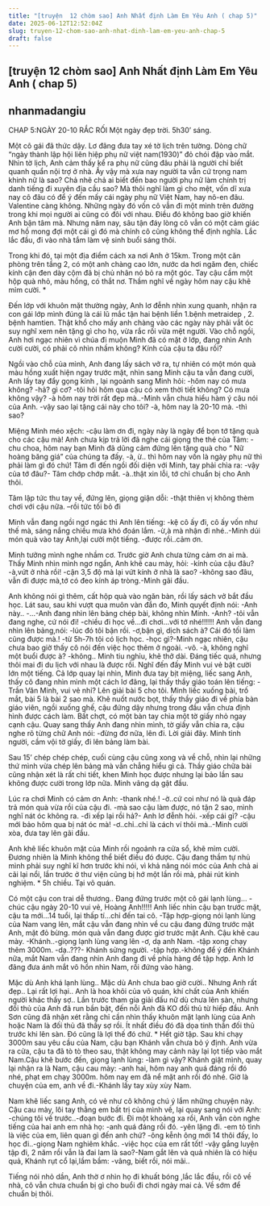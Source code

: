 ```yaml
---
title: "[truyện  12 chòm sao] Anh Nhất định Làm Em Yêu Anh ( chap 5)"
date: 2025-06-12T12:52:04Z
slug: truyen-12-chom-sao-anh-nhat-dinh-lam-em-yeu-anh-chap-5
draft: false
---
```


## [truyện  12 chòm sao] Anh Nhất định Làm Em Yêu Anh ( chap 5)

## nhanmadangiu

CHAP 5:NGÀY 20-10 RẮC RỐI
Một ngày đẹp trời. 5h30’ sáng.
 
 
Một cô gái đã thức dậy. Lơ đãng đưa tay xé tờ lịch trên tường. Dòng chữ “ngày thành lập hội liên hiệp phụ nữ việt nam(1930)” đỏ chói đập vào mắt. Nhìn tờ lịch, Anh cảm thấy kể ra phụ nữ cũng đâu phải là người chỉ biết quanh quẩn nội trợ ở nhà. Ấy vậy mà xưa nay người ta vẫn cứ trọng nam khinh nữ là sao? Chả nhẽ chả ai biết đến bao người phụ nữ làm chính trị danh tiếng đi xuyên địa cầu sao? Mà thôi nghĩ làm gì cho mệt, vốn dĩ xưa nay cô đâu có để ý đến mấy cái ngày phụ nữ Việt Nam, hay nô-en đâu. Valentine càng không. Những ngày đó vốn cô vẫn đi một mình trên đường trong khi mọi người ai cũng có đôi với nhau. Điều đó không bao giờ khiến Anh bận tâm mà. Nhưng năm nay, sâu tận đáy lòng cô vẫn có một cảm giác mơ hồ mong đợi một cái gì đó mà chính cô cũng không thể định nghĩa. Lắc lắc đầu, đi vào nhà tắm làm vệ sinh buổi sáng thôi.
 
Trong khi đó, tại một địa điểm cách xa nơi Anh ở 15km. Trong một căn phòng trên tầng 2, có một anh chàng cao lớn, nước da hơi ngăm đen, chiếc kính cận đen dày cộm đã bị chủ nhân nó bỏ ra một góc. Tay cậu cầm một hộp quà nhỏ, màu hồng, có thắt nơ. Thầm nghĩ về ngày hôm nay cậu khẽ mỉm cười.
*
 
Đến lớp với khuôn mặt thường ngày, Anh lơ đễnh nhìn xung quanh, nhận ra con gái lớp mình đúng là cái lũ mắc tận hai bệnh liền 1.bệnh metraidep , 2. bệnh hamtien. Thật khổ cho mấy anh chàng vào các ngày này phải vắt óc suy nghĩ xem nên tặng gì cho họ, vừa rắc rối vừa mệt người. Vào chỗ ngồi, Anh hơi ngạc nhiên vì chúa đi muộn Minh đã có mặt ở lớp, đang nhìn Anh cười cười, có phải cô nhìn nhầm không? Kính của cậu ta đâu rồi?
 
Ngồi vào chỗ của mình, Anh đang lấy sách vở ra, tự nhiên có một món quà màu hồng xuất hiện ngay trước mặt, nhìn sang Minh cậu ta vẫn đang cười, Anh lấy tay đẩy gọng kính , lại ngoảnh sang Minh hỏi:
-hôm nay có mưa không?
-hả? gì cơ?
-tôi hỏi hôm qua cậu có xem thời tiết không? Có mưa không vậy?
-à hôm nay trời rất đẹp mà..-Minh vẫn chưa hiểu hàm ý câu nói của Anh.
-vậy sao lại tặng cái này cho tôi?
-à, hôm nay là 20-10 mà.
-thì sao?
 
Miệng Minh méo xệch:
-cậu làm ơn đi, ngày này là ngày để bọn tớ tặng quà cho các cậu mà!
Anh chưa kịp trả lời đã nghe cái giọng the thé của Tâm:
-chu choa, hôm nay bạn Minh đã dũng cảm đứng lên tặng quà cho “ Nữ hoàng băng giá” của chúng ta đấy.
-à, ừ.. thì hôm nay vốn là ngày phụ nữ thì phải làm gì đó chứ!
Tâm đi đến ngồi đối diện với Minh, tay phải chìa ra:
-vậy của tớ đâu?- Tâm chớp chớp mắt.
-à..thật xin lỗi, tớ chỉ chuẩn bị cho Anh thôi.
 
Tâm lập tức thu tay về, đứng lên, giọng giận dỗi:
-thật thiên vị không thèm chơi với cậu nữa. –rồi tức tối bỏ đi
 
Minh vẫn đang ngồi ngơ ngác thì Anh lên tiếng:
-kệ cô ấy đi, cô ấy vốn như thế mà, sáng nắng chiều mưa khó đoán lắm.
-ừ,à mà nhận đi nhé..-Minh dúi món quà vào tay Anh,lại cười một tiếng.
-được rồi..cảm ơn.
 
Minh tưởng mình nghe nhầm cơ. Trước giờ Anh chưa từng cảm ơn ai mà. Thấy Minh nhìn mình ngơ ngẩn, Anh khẽ cau mày, hỏi:
-kính của cậu đâu?
-à,vứt ở nhà rồi!
-cận 3,5 độ mà lại vứt kính ở nhà là sao?
-không sao đâu, vẫn đi được mà,tớ có đeo kính áp tròng.-Minh gãi đầu.
 
Anh không nói gì thêm, cất hộp quà vào ngăn bàn, rồi lấy sách vở bắt đầu học. Lát sau, sau khi vượt qua muôn vàn đắn đo, Minh quyết định nói:
-Anh này..
-…-Anh đang nhìn lên bảng chép bài, không nhìn Minh.
-Anh?
-tôi vẫn đang nghe, cứ nói đi!
-chiều đi học về…đi chơi…với tớ nhé!!!!!!
Anh vẫn đang nhìn lên bảng,nói:
-lúc đó tôi bận rồi.
-ơ,bận gì, dịch sách à? Cái đó tối làm cũng được mà.!
-từ 5h-7h tôi có lịch học.
-học gì?-Minh ngạc nhiên, cậu chưa bao giờ thấy cô nói đến việc học thêm ở ngoài.
-võ.
-à, không nghỉ một buổi được à?
-không..
Minh tiu nghỉu, khẽ thở dài. Đáng tiếc quá, nhưng thôi mai đi du lịch với nhau là được rồi. Nghĩ đến đấy Minh vui vẻ bật cười lớn một tiếng. Cả lớp quay lại nhìn, Minh đưa tay bịt miệng, liếc sang Anh, thấy cô đang nhìn mình một cách lơ đãng, lại thấy thầy giáo toán lên tiếng:
-Trần Văn Minh, vui vẻ nhỉ? Lên giải bài 5 cho tôi.
Minh liếc xuống bài, trố mắt, bài 5 là bài 2 sao mà. Khẽ nuốt nước bọt, thấy thầy giáo đi về phía bàn giáo viên, ngồi xuống ghế, cậu đứng dậy nhưng trong đầu vẫn chưa định hình được cách làm. Bất chợt, có một bàn tay chìa một tờ giấy nhỏ ngay cạnh cậu. Quay sang thấy Anh đang nhìn mình, tờ giấy vẫn chìa ra, cậu nghe rõ từng chữ Anh nói:
-đừng đơ nữa, lên đi. Lời giải đây.
Minh tỉnh người, cầm vội tờ giấy, đi lên bảng làm bài. 
 
Sau 15’ chép chép chép, cuối cùng cậu cũng xong và về chỗ, nhìn lại những thứ mình vừa chép lên bảng mà vẫn chẳng hiểu gì cả. Thầy giáo chữa bài cũng nhận xét là rất chi tiết, khen Minh học được nhưng lại bảo lần sau không được cười trong lớp nữa. Minh vâng dạ gật đầu.
 
Lúc ra chơi Minh có cảm ơn Anh:
-thank nhé.!
-ờ..cứ coi như nó là quà đáp trả món quà vừa rồi của cậu đi.
-mà sao cậu làm được, nó tận 2 sao, mình nghĩ nát óc không ra.
-đi xếp lại rồi hả?- Anh lơ đễnh hỏi.
-xếp cái gì?
-cậu mới bảo hôm qua bị nát óc mà!
-ơ..chỉ..chỉ là cách ví thôi mà..-Minh cười xòa, đưa tay lên gãi đầu.
 
Anh khẽ liếc khuôn mặt của Minh rồi ngoảnh ra cửa sổ, khẽ mỉm cười. Đương nhiên là Minh không thể biết điều đó được. Cậu đang thầm tự nhủ mình phải suy nghĩ kĩ hơn trước khi nói, vì khả năng nói móc của Anh chả ai cãi lại nổi, lần trước ở thư viện cũng bị hớ một lần rồi mà, phải rút kinh nghiệm.
* 
5h chiều.
Tại võ quán.
 
Có một cậu con trai dễ thương..
Đang đứng trước một cô gái lạnh lùng…
-chúc cậu ngày 20-10 vui vẻ, Hoàng Anh!!!!!
Anh liếc nhìn cậu bạn trước mặt, cậu ta mới…14 tuổi, lại thấp tí…chỉ đến tai cô. 
-Tập hợp-giọng nói lạnh lùng của Nam vang lên, mắt cậu vẫn đang nhìn về cu cậu đang đứng trước mặt Anh, mặt đỏ bừng. món quà vẫn đang được giơ trước mặt Anh. Cậu khẽ cau mày.
-Khánh..-giọng lạnh lùng vang lên
-ơ, dạ anh Nam.
-tập xong chạy thêm 3000m.
-dạ..???- Khánh sửng người.
-tập hợp.-không để ý đến Khánh nữa, mắt Nam vẫn đang nhìn Anh đang đi về phía hàng để tập hợp. Anh lơ đãng đưa ánh mắt vô hồn nhìn Nam, rồi đứng vào hàng.
 
Mặc dù Anh khá lạnh lùng..
Mặc dù Anh chưa bao giờ cười..
Nhưng Anh rất đẹp..
Lại rất lợi hại..
Anh là hoa khôi của võ quán, khí chất của Anh khiến người khác thấy sợ..
Lần trước tham gia giải đấu nữ dù chưa lên sàn, nhưng đối thủ của Anh đã run bần bật, đến nỗi Anh đã KO đối thủ từ hiếp đầu. Anh Sơn cũng đã nhận xét rằng chỉ cần nhìn thấy khuôn mặt lạnh lùng của Anh hoặc Nam là đối thủ đã thấy sợ rồi. Ít nhất điều đó đã dọa tinh thần đối thủ trước khi lên sàn. Đó cũng là lợi thế đó chứ.
*
Hết giờ tập.
Sau khi chạy 3000m sau yêu cầu của Nam, cậu bạn Khánh vẫn chưa bỏ ý định. Anh vừa ra cửa, cậu ta đã tò tò theo sau, thật không may cảnh này lại lọt tiếp vào mắt Nam.Cậu khẽ bước đến, giọng lạnh lùng:
-làm gì vậy?
Khánh giật mình, quay lại nhận ra là Nam, cậu cau mày:
-anh hai, hôm nay anh quá đáng rồi đó nhé, phạt em chạy 3000m. hôm nay em đã nể mặt anh rồi đó nhé. Giờ là chuyện của em, anh về đi.-Khánh lấy tay xùy xùy Nam.
 
Nam khẽ liếc sang Anh, có vẻ như cô không chú ý lắm những chuyện này. Cậu cau mày, lôi tay thằng em bất trị của mình về, lại quay sang nói với Anh:
-chúng tôi về trước..-đoạn bước đi.
Đi một khoảng xa rồi, Anh vẫn còn nghe tiếng của hai anh em nhà họ:
-anh quá đáng rồi đó.
-yên lặng đi.
-em tỏ tình là việc của em, liên quan gì đến anh chứ?
-ông kễnh ông mới 14 thôi đấy, lo học đi..-giọng Nam nghiêm khắc.
-việc học của em rất tốt!
-vậy gắng luyện tập đi, 2 năm rồi vẫn là đai lam là sao?-Nam gắt lên và quả nhiên là có hiệu quả, Khánh rụt cổ lại,lầm bầm:
-vâng, biết rồi, nói mãi..
 
Tiếng nói nhỏ dần, Anh thờ ơ nhìn họ đi khuất bóng ,lắc lắc đầu, rồi cô về nhà, cô vẫn chưa chuẩn bị gì cho buổi đi chơi ngày mai cả. Về sớm để chuẩn bị thôi.